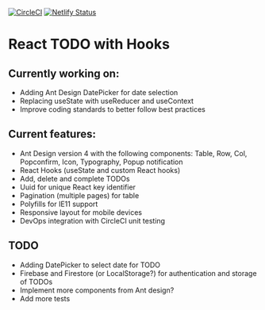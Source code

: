 [![CircleCI](https://circleci.com/gh/w3bdesign/todo-hooks.svg?style=svg)](https://circleci.com/gh/w3bdesign/todo-hooks)
[![Netlify Status](https://api.netlify.com/api/v1/badges/664a6adc-81e2-41cc-83e2-f0223f48ba70/deploy-status)](https://app.netlify.com/sites/react-todo-hooks/deploys)

# React TODO with Hooks

## Currently working on:

- Adding Ant Design DatePicker for date selection 
- Replacing useState with useReducer and useContext
- Improve coding standards to better follow best practices

## Current features:

- Ant Design version 4 with the following components: Table, Row, Col, Popconfirm, Icon, Typography, Popup notification
- React Hooks (useState and custom React hooks)
- Add, delete and complete TODOs
- Uuid for unique React key identifier
- Pagination (multiple pages) for table
- Polyfills for IE11 support
- Responsive layout for mobile devices
- DevOps integration with CircleCI unit testing

## TODO

- Adding DatePicker to select date for TODO
- Firebase and Firestore (or LocalStorage?) for authentication and storage of TODOs
- Implement more components from Ant design?
- Add more tests
